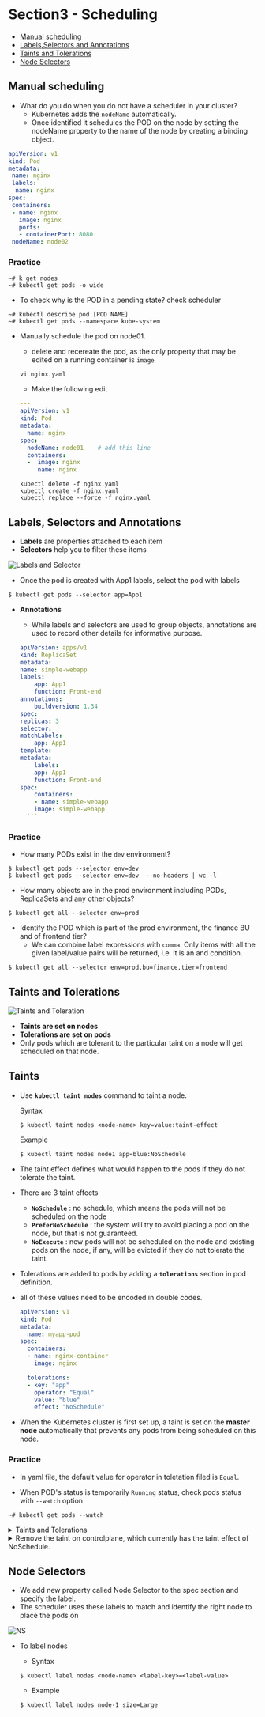 # Section3 - Scheduling

- [Manual scheduling](#Manual-scheduling)  
- [Labels,Selectors and Annotations](#Labels,-Selectors-and-Annotations)  
- [Taints and Tolerations](#Taints-and-Tolerations)  
- [Node Selectors](#Node-Selectors)  


## Manual scheduling

- What do you do when you do not have a scheduler in your cluster?
  - Kubernetes adds the `nodeName` automatically.
  - Once identified it schedules the POD on the node by setting the nodeName property to the name of the node by creating a binding object.

```yaml
apiVersion: v1
kind: Pod
metadata:
 name: nginx
 labels:
  name: nginx
spec:
 containers:
 - name: nginx
   image: nginx
   ports:
   - containerPort: 8080
 nodeName: node02
```

### Practice

```console
~# k get nodes
~# kubectl get pods -o wide 
```

- To check why is the POD in a pending state? check scheduler 
```console
~# kubectl describe pod [POD NAME]
~# kubectl get pods --namespace kube-system
```

- Manually schedule the pod on node01.
    - delete and recereate the pod, as the only property that may be edited on a running container is `image`

    ```
    vi nginx.yaml
    ```

    - Make the following edit

    ```yaml
    ---
    apiVersion: v1
    kind: Pod
    metadata:
      name: nginx
    spec:
      nodeName: node01    # add this line
      containers:
      -  image: nginx
         name: nginx
    ```

    ```
    kubectl delete -f nginx.yaml
    kubectl create -f nginx.yaml
    kubectl replace --force -f nginx.yaml
    ```

## Labels, Selectors and Annotations
- **Labels** are properties attached to each item
- **Selectors** help you to filter these items

![Labels and Selector](https://github.com/kodekloudhub/certified-kubernetes-administrator-course/blob/master/images/lpod.PNG)

- Once the pod is created with App1 labels, select the pod with labels
```
$ kubectl get pods --selector app=App1
```

- **Annotations**
    - While labels and selectors are used to group objects, annotations are used to record other details for informative purpose.

    ```yaml
    apiVersion: apps/v1
    kind: ReplicaSet
    metadata:
    name: simple-webapp
    labels:
        app: App1
        function: Front-end
    annotations:
        buildversion: 1.34
    spec:
    replicas: 3
    selector:
    matchLabels:
        app: App1
    template:
    metadata:
        labels:
        app: App1
        function: Front-end
    spec:
        containers:
        - name: simple-webapp
        image: simple-webapp  
      ```
### Practice
- How many PODs exist in the `dev` environment?

```console
$ kubectl get pods --selector env=dev
$ kubectl get pods --selector env=dev  --no-headers | wc -l
```
- How many objects are in the prod environment including PODs, ReplicaSets and any other objects?

```console
$ kubectl get all --selector env=prod
```

- Identify the POD which is part of the prod environment, the finance BU and of frontend tier?
    - We can combine label expressions with `comma`. Only items with all the given label/value pairs will be returned, i.e. it is an and condition.

```console
$ kubectl get all --selector env=prod,bu=finance,tier=frontend
```

## Taints and Tolerations
![Taints and Toleration](https://github.com/kodekloudhub/certified-kubernetes-administrator-course/blob/master/images/tandt.PNG)

- **Taints are set on nodes**
- **Tolerations are set on pods**
- Only pods which are tolerant to the particular taint on a node will get scheduled on that node.

## Taints
- Use **`kubectl taint nodes`** command to taint a node.

  Syntax
  ```
  $ kubectl taint nodes <node-name> key=value:taint-effect
  ```
 
  Example
  ```
  $ kubectl taint nodes node1 app=blue:NoSchedule
  ```
  
- The taint effect defines what would happen to the pods if they do not tolerate the taint.
- There are 3 taint effects
  - **`NoSchedule`** : no schedule, which means the pods will not be scheduled on the node
  - **`PreferNoSchedule`** : the system will try to avoid placing a pod on the node, but that is not guaranteed.
  - **`NoExecute`** :  new pods will not be scheduled on the node and existing pods on the node, if any, will be evicted if they do not tolerate the taint.
  
- Tolerations are added to pods by adding a **`tolerations`** section in pod definition.
- all of these values need to be encoded in double codes.
  ```yaml
  apiVersion: v1
  kind: Pod
  metadata:
    name: myapp-pod
  spec:
    containers:
    - name: nginx-container
      image: nginx

    tolerations:
    - key: "app"
      operator: "Equal"
      value: "blue"
      effect: "NoSchedule"
  ```

- When the Kubernetes cluster is first set up, a taint is set on the **master node** automatically that prevents any pods from being scheduled on this node.

### Practice

- In yaml file, the default value for operator in toletation filed is `Equal`.

- When POD's status is temporarily `Running` status, check pods status with `--watch` option

```console
~# kubectl get pods --watch
```
<details>
<summary> Taints and Tolerations </summary>

```console
controlplane ~ ➜  k get nodes
NAME           STATUS   ROLES           AGE   VERSION
controlplane   Ready    control-plane   19m   v1.26.0
node01         Ready    <none>          18m   v1.26.0

controlplane ~ ➜  k describe node node01
Name:               node01
Roles:              <none>
Labels:             beta.kubernetes.io/arch=amd64
                    beta.kubernetes.io/os=linux
                    kubernetes.io/arch=amd64
                    kubernetes.io/hostname=node01
                    kubernetes.io/os=linux
...
```

- Create a taint on node01 with key of spray, value of mortein and effect of NoSchedule 

```console
controlplane ~ ➜  kubectl taint nodes node01 spray=mortein:NoSchedule
node/node01 tainted
```

- Create a new pod
```console
controlplane ~ ➜  kubectl run --help
Create and run a particular image in a pod.

Examples:
  # Start a nginx pod
  kubectl run nginx --image=nginx
```

- When creating YAML file with image, `--image nginx` there should be a space between them, not equal letter.

```console
controlplane ~ # kubectl run bee --image nginx --dry-run=client -o yaml > bee.yaml

controlplane ~ # cat bee.yaml 
apiVersion: v1
kind: Pod
metadata:
  creationTimestamp: null
  labels:
    run: bee
  name: bee
spec:
  containers:
  - image: nginx
    name: bee
    resources: {}
  dnsPolicy: ClusterFirst
  restartPolicy: Always
status: {}

```
</details>


<details>
<summary>Remove the taint on controlplane, which currently has the taint effect of NoSchedule.</summary>

- Add **-** at the end of the command


```console
~# kubectl taint nodes controlplane node-role.kubernetes.io/control-plane:NoSchedule-
```
</details>

## Node Selectors 
- We add new property called Node Selector to the spec section and specify the label.
- The scheduler uses these labels to match and identify the right node to place the pods on

![NS](https://github.com/kodekloudhub/certified-kubernetes-administrator-course/blob/master/images/nsel.PNG)


- To label nodes

  - Syntax
  ```console
  $ kubectl label nodes <node-name> <label-key>=<label-value>
  ```

  - Example
  ```console
  $ kubectl label nodes node-1 size=Large
  ```

